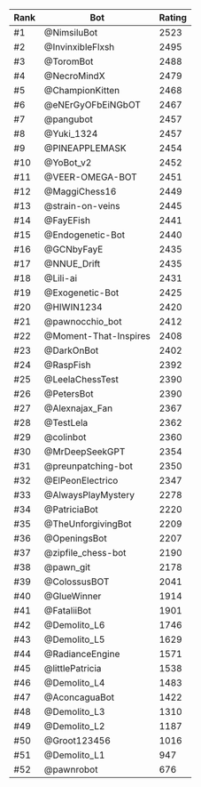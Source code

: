 Rank|Bot|Rating
---|---|---
#1|@NimsiluBot|2523
#2|@InvinxibleFlxsh|2495
#3|@ToromBot|2488
#4|@NecroMindX|2479
#5|@ChampionKitten|2468
#6|@eNErGyOFbEiNGbOT|2467
#7|@pangubot|2457
#8|@Yuki_1324|2457
#9|@PINEAPPLEMASK|2454
#10|@YoBot_v2|2452
#11|@VEER-OMEGA-BOT|2451
#12|@MaggiChess16|2449
#13|@strain-on-veins|2445
#14|@FayEFish|2441
#15|@Endogenetic-Bot|2440
#16|@GCNbyFayE|2435
#17|@NNUE_Drift|2435
#18|@Lili-ai|2431
#19|@Exogenetic-Bot|2425
#20|@HIWIN1234|2420
#21|@pawnocchio_bot|2412
#22|@Moment-That-Inspires|2408
#23|@DarkOnBot|2402
#24|@RaspFish|2392
#25|@LeelaChessTest|2390
#26|@PetersBot|2390
#27|@Alexnajax_Fan|2367
#28|@TestLela|2362
#29|@colinbot|2360
#30|@MrDeepSeekGPT|2354
#31|@preunpatching-bot|2350
#32|@ElPeonElectrico|2347
#33|@AlwaysPlayMystery|2278
#34|@PatriciaBot|2220
#35|@TheUnforgivingBot|2209
#36|@OpeningsBot|2207
#37|@zipfile_chess-bot|2190
#38|@pawn_git|2178
#39|@ColossusBOT|2041
#40|@GlueWinner|1914
#41|@FataliiBot|1901
#42|@Demolito_L6|1746
#43|@Demolito_L5|1629
#44|@RadianceEngine|1571
#45|@littlePatricia|1538
#46|@Demolito_L4|1483
#47|@AconcaguaBot|1422
#48|@Demolito_L3|1310
#49|@Demolito_L2|1187
#50|@Groot123456|1016
#51|@Demolito_L1|947
#52|@pawnrobot|676
